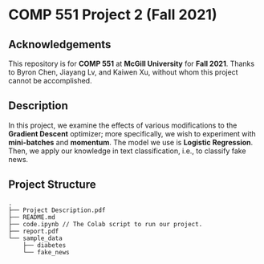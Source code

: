 # COMP 551 Project 2 (Fall 2021)

## Acknowledgements

This repository is for **COMP 551** at **McGill University** for **Fall 2021**. Thanks to Byron Chen, Jiayang Lv, and Kaiwen Xu, without whom this project cannot be accomplished.

## Description
In this project, we examine the effects of various modifications to the **Gradient Descent** optimizer; more specifically, we wish to experiment with **mini-batches** and **momentum**. The model we use is **Logistic Regression**. Then, we apply our knowledge in text classification, i.e., to classify fake news.

## Project Structure

```console
.
├── Project Description.pdf
├── README.md
├── code.ipynb // The Colab script to run our project.
├── report.pdf
└── sample_data
    ├── diabetes
    └── fake_news
```
